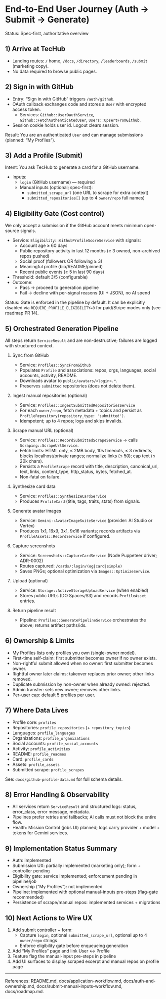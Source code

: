 # End-to-End User Journey (Auth → Submit → Generate)

Status: Spec-first, authoritative overview

## 1) Arrive at TecHub

- Landing routes: `/` home, `/docs`, `/directory`, `/leaderboards`, `/submit` (marketing copy).
- No data required to browse public pages.

## 2) Sign in with GitHub

- Entry: “Sign in with GitHub” triggers `/auth/github`.
- OAuth callback exchanges code and stores a `User` with encrypted access token.
  - Services: `Github::UserOauthService`, `Github::FetchAuthenticatedUser`,
    `Users::UpsertFromGithub`.
- Session cookie holds user id. Logout clears session.

Result: You are an authenticated `User` and can manage submissions (planned: “My Profiles”).

## 3) Add a Profile (Submit)

Intent: You ask TecHub to generate a card for a GitHub username.

- Inputs:
  - `login` (GitHub username) — required
  - Manual inputs (optional; spec-first):
    - `submitted_scrape_url` (one URL to scrape for extra context)
    - `submitted_repositories[]` (up to 4 `owner/repo` full names)

## 4) Eligibility Gate (Cost control)

We only accept a submission if the GitHub account meets minimum open-source signals.

- Service: `Eligibility::GithubProfileScoreService` with signals:
  - Account age ≥ 60 days
  - Public repository activity in last 12 months (≥ 3 owned, non-archived repos pushed)
  - Social proof (followers OR following ≥ 3)
  - Meaningful profile (bio/README/pinned)
  - Recent public events (≥ 5 in last 90 days)
- Threshold: default 3/5 (configurable)
- Outcome:
  - Pass → proceed to generation pipeline
  - Fail → decline with per-signal reasons (UI + JSON), no AI spend

Status: Gate is enforced in the pipeline by default. It can be explicitly disabled via
`REQUIRE_PROFILE_ELIGIBILITY=0` for paid/Stripe modes only (see roadmap PR 14).

## 5) Orchestrated Generation Pipeline

All steps return `ServiceResult` and are non-destructive; failures are logged with structured
context.

1. Sync from GitHub
   - Service: `Profiles::SyncFromGithub`
   - Populates `Profile` and associations: repos, orgs, languages, social accounts, activity,
     README.
   - Downloads avatar to `public/avatars/<login>.*`.
   - Preserves `submitted` repositories (does not delete them).

2. Ingest manual repositories (optional)
   - Service: `Profiles::IngestSubmittedRepositoriesService`
   - For each `owner/repo`, fetch metadata + topics and persist as
     `ProfileRepository(repository_type: 'submitted')`.
   - Idempotent; up to 4 repos; logs and skips invalids.

3. Scrape manual URL (optional)
   - Service: `Profiles::RecordSubmittedScrapeService` → calls `Scraping::ScrapeUrlService`.
   - Fetch limits: HTML only, ≤ 2MB body, 10s timeouts, ≤ 3 redirects; blocks localhost/private
     ranges; normalize links (≤ 50); cap text (≤ 20k chars).
   - Persists a `ProfileScrape` record with title, description, canonical_url, text, links,
     content_type, http_status, bytes, fetched_at.
   - Non-fatal on failure.

4. Synthesize card data
   - Service: `Profiles::SynthesizeCardService`
   - Produces `ProfileCard` (title, tags, traits, stats) from signals.

5. Generate avatar images
   - Service: `Gemini::AvatarImageSuiteService` (provider: AI Studio or Vertex)
   - Produces 1x1, 16x9, 3x1, 9x16 variants; records artifacts via `ProfileAssets::RecordService` if
     configured.

6. Capture screenshots
   - Service: `Screenshots::CaptureCardService` (Node Puppeteer driver; ADR-0002)
   - Routes captured: `/cards/:login/(og|card|simple)`
   - Saves PNGs; optional optimization via `Images::OptimizeService`.

7. Upload (optional)
   - Service: `Storage::ActiveStorageUploadService` (when enabled)
   - Stores public URLs (DO Spaces/S3) and records `ProfileAsset` entries.

8. Return pipeline result
   - Pipeline: `Profiles::GeneratePipelineService` orchestrates the above; returns artifact
     paths/ids.

## 6) Ownership & Limits

- My Profiles lists only profiles you own (single-owner model).
- First-time self-claim: first submitter becomes owner if no owner exists.
- Non-rightful submit allowed when no owner: first submitter becomes owner.
- Rightful owner later claims: takeover replaces prior owner; other links removed.
- Duplicate submission by non-owner when already owned: rejected.
- Admin transfer: sets new owner; removes other links.
- Per-user cap: default 5 profiles per user.

## 7) Where Data Lives

- Profile core: `profiles`
- Repositories: `profile_repositories` (+ `repository_topics`)
- Languages: `profile_languages`
- Organizations: `profile_organizations`
- Social accounts: `profile_social_accounts`
- Activity: `profile_activities`
- README: `profile_readmes`
- Card: `profile_cards`
- Assets: `profile_assets`
- Submitted scrape: `profile_scrapes`

See: `docs/github-profile-data.md` for full schema details.

## 8) Error Handling & Observability

- All services return `ServiceResult` and structured logs: status, error_class, error message,
  metadata.
- Pipelines prefer retries and fallbacks; AI calls must not block the entire flow.
- Health: Mission Control (jobs UI) planned; logs carry provider + model + tokens for Gemini
  services.

## 9) Implementation Status Summary

- Auth: implemented
- Submission UX: partially implemented (marketing only); form + controller pending
- Eligibility gate: service implemented; enforcement pending in pipeline/job
- Ownership (“My Profiles”): not implemented
- Pipeline: implemented with optional manual-inputs pre-steps (flag-gate recommended)
- Persistence of scrape/manual repos: implemented services + migrations

## 10) Next Actions to Wire UX

1. Add submit controller + form:
   - Capture `login`, optional `submitted_scrape_url`, optional up to 4 `owner/repo` strings
   - Enforce eligibility gate before enqueueing generation
2. Add “My Profiles” page and link User ↔ Profile
3. Feature flag the manual-input pre-steps in pipeline
4. Add UI surfaces to display scraped excerpt and manual repos on profile page

---

References: README.md, docs/application-workflow.md, docs/auth-and-ownership.md,
docs/submit-manual-inputs-workflow.md, docs/roadmap.md.
